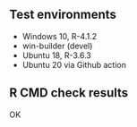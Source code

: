 
## Test environments

* Windows 10, R-4.1.2
* win-builder (devel)
* Ubuntu 18, R-3.6.3
* Ubuntu 20 via Github action


## R CMD check results

OK